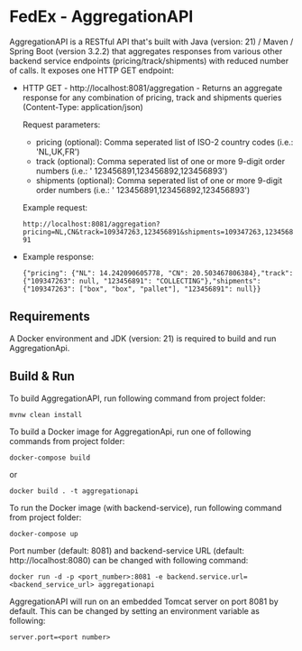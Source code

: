 # FedEx - AggregationAPI

<p>AggregationAPI is a RESTful API that's built with Java (version: 21) / Maven / Spring Boot (version 3.2.2)
that aggregates responses from various other backend service endpoints (pricing/track/shipments) with reduced number of
calls. It exposes one HTTP GET endpoint:</p>

- HTTP GET - http://localhost:8081/aggregation - Returns an aggregate response for any combination of pricing, track and
  shipments queries (Content-Type:
  application/json)

  <p>Request parameters:</p>

    - pricing (optional): Comma seperated list of ISO-2 country codes (i.e.: 'NL,UK,FR')
    - track (optional): Comma seperated list of one or more 9-digit order numbers (i.e.: '
      123456891,123456892,123456893')
    - shipments (optional): Comma seperated list of one or more 9-digit order numbers (i.e.: '
      123456891,123456892,123456893')

    <p>Example request:</p>
  
    ```http://localhost:8081/aggregation?pricing=NL,CN&track=109347263,123456891&shipments=109347263,123456891```
- 
    <p>Example response:</p>

    ```{"pricing": {"NL": 14.242090605778, "CN": 20.503467806384},"track": {"109347263": null, "123456891": "COLLECTING"},"shipments": {"109347263": ["box", "box", "pallet"], "123456891": null}}```

## Requirements

A Docker environment and JDK (version: 21) is required to build and run AggregationApi.

## Build & Run

<p>To build AggregationAPI, run following command from project folder:</p>

```mvnw clean install```

<p>To build a Docker image for AggregationApi, run one of following commands from project folder:

```docker-compose build```

or

```docker build . -t aggregationapi```

<p>To run the Docker image (with backend-service), run following command from project folder:

```docker-compose up```

<p>Port number (default: 8081) and backend-service URL  (default: http://localhost:8080) can be changed with following command:</p>

```docker run -d -p <port_number>:8081 -e backend.service.url=<backend_service_url> aggregationapi```

AggregationAPI will run on an embedded Tomcat server on port 8081 by default. This can be changed by setting an
environment variable as following:

```server.port=<port number>```
